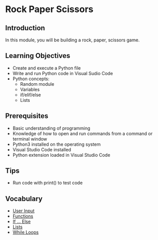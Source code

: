 # Rock Paper Scissors

## Introduction
In this module, you will be building a rock, paper, scissors game.

## Learning Objectives
* Create and execute a Python file
* Write and run Python code in Visual Sudio Code
* Python concepts: 
  * Random module
  * Variables
  * if/elif/else 
  * Lists

## Prerequisites
* Basic understanding of programming
* Knowledge of how to open and run commands from a command or terminal window
* Python3 installed on the operating system
* Visual Studio Code installed
* Python extension loaded in Visual Studio Code

## Tips
* Run code with print() to test code

## Vocabulary
* [User Input](https://www.w3schools.com/python/python_user_input.asp)
* [Functions](https://www.w3schools.com/python/python_functions.asp)
* [If ... Else](https://www.w3schools.com/python/python_conditions.asp)
* [Lists](https://www.w3schools.com/python/python_lists.asp)
* [While Loops](https://www.w3schools.com/python/python_while_loops.asp)



